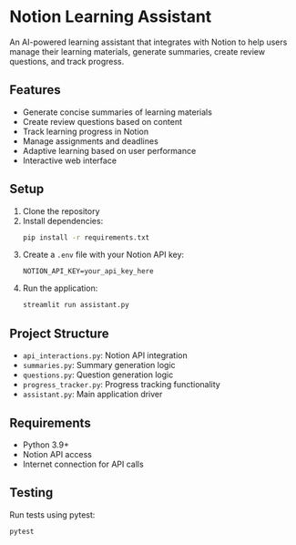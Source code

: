 # Notion Learning Assistant

An AI-powered learning assistant that integrates with Notion to help users manage their learning materials, generate summaries, create review questions, and track progress.

## Features

- Generate concise summaries of learning materials
- Create review questions based on content
- Track learning progress in Notion
- Manage assignments and deadlines
- Adaptive learning based on user performance
- Interactive web interface

## Setup

1. Clone the repository
2. Install dependencies:
   ```bash
   pip install -r requirements.txt
   ```
3. Create a `.env` file with your Notion API key:
   ```
   NOTION_API_KEY=your_api_key_here
   ```
4. Run the application:
   ```bash
   streamlit run assistant.py
   ```

## Project Structure

- `api_interactions.py`: Notion API integration
- `summaries.py`: Summary generation logic
- `questions.py`: Question generation logic
- `progress_tracker.py`: Progress tracking functionality
- `assistant.py`: Main application driver

## Requirements

- Python 3.9+
- Notion API access
- Internet connection for API calls

## Testing

Run tests using pytest:
```bash
pytest
```